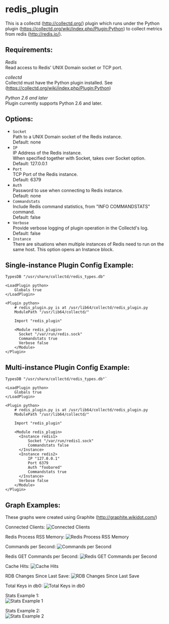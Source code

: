 redis_plugin
============

This is a collectd (<http://collectd.org/>) plugin which runs under the Python plugin (<https://collectd.org/wiki/index.php/Plugin:Python>) to collect metrics from redis (<http://redis.io/>).

Requirements:
------------

*Redis*  
Read access to Redis' UNIX Domain socket or TCP port.

*collectd*  
Collectd must have the Python plugin installed. See (<https://collectd.org/wiki/index.php/Plugin:Python>)

*Python 2.6 and later*  
Plugin currently supports Python 2.6 and later.  

Options:
-------
* `Socket`  
   Path to a UNIX Domain socket of the Redis instance.  
   Default: none  
* `IP`  
   IP Address of the Redis instance.  
   When specified together with Socket, takes over Socket option.  
   Default: 127.0.0.1  
* `Port`  
   TCP Port of the Redis instance.  
   Default: 6379  
* `Auth`  
   Password to use when connecting to Redis instance.  
   Default: none  
* `Commandstats`  
   Include Redis command statistics, from "INFO COMMANDSTATS" command.  
   Default: false  
* `Verbose`  
   Provide verbose logging of plugin operation in the Collectd's log.  
   Default: false  
* `Instance`  
   There are situations when multiple instances of Redis need to run on the same host. This option opens an Instance block. 

Single-instance Plugin Config Example:
-------
    TypesDB "/usr/share/collectd/redis_types.db"

    <LoadPlugin python>
        Globals true
    </LoadPlugin>

    <Plugin python>
        # redis_plugin.py is at /usr/lib64/collectd/redis_plugin.py
        ModulePath "/usr/lib64/collectd/"

        Import "redis_plugin"

        <Module redis_plugin>
          Socket "/var/run/redis.sock"
          Commandstats true
          Verbose false
        </Module>
    </Plugin>

Multi-instance Plugin Config Example:
----------------------
    TypesDB "/usr/share/collectd/redis_types.db"`

    <LoadPlugin python>
        Globals true
    </LoadPlugin>

    <Plugin python>
        # redis_plugin.py is at /usr/lib64/collectd/redis_plugin.py
        ModulePath "/usr/lib64/collectd/"

        Import "redis_plugin"

        <Module redis_plugin>
          <Instance redis1>
              Socket "/var/run/redis1.sock"
              Commandstats false
          </Instance>
          <Instance redis2>
              IP "127.0.0.1"
              Port 6379
              Auth "foobared"
              Commandstats true
          </Instance>
          Verbose false
        </Module>
    </Plugin>

Graph Examples:
--------------
These graphs were created using Graphite (<http://graphite.wikidot.com/>)

Connected Clients:
![Connected Clients](https://github.com/zerthimon/redis_plugin/raw/master/screenshots/redis_connected_clients.png)

Redis Process RSS Memory:
![Redis Process RSS Memory](https://github.com/zerthimon/redis_plugin/raw/master/screenshots/redis_memory_used_rss.png)

Commands per Second:
![Commands per Second](https://github.com/zerthimon/redis_plugin/raw/master/screenshots/redis_total_commands_per_sec.png)

Redis GET Commands per Second:
![Redis GET Commands per Second](https://github.com/zerthimon/redis_plugin/raw/master/screenshots/redis_get_commands_per_sec.png)

Cache Hits:
![Cache Hits](https://github.com/zerthimon/redis_plugin/raw/master/screenshots/redis_cache_hits.png)

RDB Changes Since Last Save:
![RDB Changes Since Last Save](https://github.com/zerthimon/redis_plugin/raw/master/screenshots/redis_changes_since_last_rdb_save.png)

Total Keys in db0:
![Total Keys in db0](https://github.com/zerthimon/redis_plugin/raw/master/screenshots/redis_db0_keys_total.png)

Stats Example 1:  
![Stats Example 1](https://github.com/zerthimon/redis_plugin/raw/master/screenshots/stats_example1.png)

Stats Example 2:  
![Stats Example 2](https://github.com/zerthimon/redis_plugin/raw/master/screenshots/stats_example2.png)

